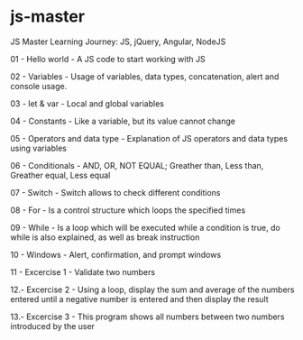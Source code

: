 # js-master
JS Master Learning Journey: JS, jQuery, Angular, NodeJS

01 - Hello world - A JS code to start working with JS

02 - Variables - Usage of variables, data types, concatenation, alert and console usage.

03 - let & var - Local and global variables

04 - Constants - Like a variable, but its value cannot change

05 - Operators and data type - Explanation of JS operators and data types using variables

06 - Conditionals - AND, OR, NOT EQUAL; Greather than, Less than, Greather equal, Less equal

07 - Switch - Switch allows to check different conditions

08 - For - Is a control structure which loops the specified times

09 - While - Is a loop which will be executed while a condition is true, do while is also explained, as well as break instruction

10 - Windows - Alert, confirmation, and prompt windows

11 - Excercise 1 - Validate two numbers

12.- Excercise 2 - Using a loop, display the sum and average of the numbers entered until a negative number is entered and then display the result

13.- Excercise 3 - This program shows all numbers between two numbers introduced by the user